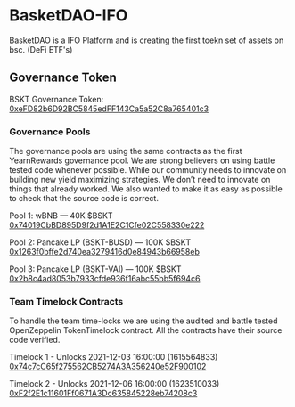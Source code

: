 # BasketDAO-IFO


BasketDAO is a IFO Platform and is creating the first toekn set of assets on bsc. (DeFi ETF's)

## Governance Token

BSKT Governance Token:
[0xeFD82b6D92BC5845edFF143Ca5a52C8a765401c3](https://bscscan.com/token/0xeFD82b6D92BC5845edFF143Ca5a52C8a765401c3)

### Governance Pools

The governance pools are using the same contracts as the first YearnRewards governance pool. We are strong believers on using battle tested code whenever possible. While our community needs to innovate on building new yield maximizing strategies. We don’t need to innovate on things that already worked. We also wanted to make it as easy as possible to check that the source code is correct.

Pool 1: wBNB — 40K $BSKT
[0x74019CbBD895D9f2d1A1E2C1Cfe02C558330e222](https://bscscan.com/address/0x74019CbBD895D9f2d1A1E2C1Cfe02C558330e222)

Pool 2: Pancake LP (BSKT-BUSD) — 100K $BSKT
[0x1263f0bffe2d740ea3279416d0e84943b66958eb](https://bscscan.com/address/0x1263f0bffe2d740ea3279416d0e84943b66958eb)

Pool 3: Pancake LP (BSKT-VAI) — 100K $BSKT
[0x2b8c4ad8053b7933cfde936f16abc55bb5f694c6](https://bscscan.com/address/0x2b8c4ad8053b7933cfde936f16abc55bb5f694c6)


### Team Timelock Contracts

To handle the team time-locks we are using the audited and battle tested OpenZeppelin TokenTimelock contract. All the contracts have their source code verified.

Timelock 1 - Unlocks 2021-12-03 16:00:00 (1615564833)
[0x74c7cC65f275562CB5274A3A356240e52F900102](https://bscscan.com/address/0x74c7cC65f275562CB5274A3A356240e52F900102)

Timelock 2 - Unlocks 2021-12-06 16:00:00 (1623510033)
[0xF2f2E1c11601Ff0671A3Dc635845228eb74208c3](https://bscscan.com/address/0xF2f2E1c11601Ff0671A3Dc635845228eb74208c3)



